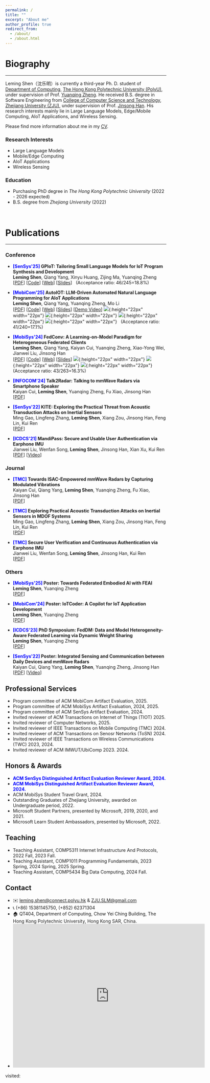 ```yaml
---
permalink: /
title: ""
excerpt: "About me"
author_profile: true
redirect_from: 
  - /about/
  - /about.html
---
```


# Biography
---
Leming Shen（沈乐明）is currently a third-year Ph. D. student of [Department of Computing](https://www.polyu.edu.hk/comp/), [The Hong Kong Polytechnic University (PolyU)](https://www.polyu.edu.hk/), under supervision of Prof. [Yuanqing Zheng](https://www4.comp.polyu.edu.hk/~csyqzheng/). He received B.S. degree in Software Engineering from [College of Computer Science and Technology](http://www.cs.zju.edu.cn/), [Zhejiang University (ZJU)](https://www.zju.edu.cn/), under supervision of Prof. [Jinsong Han](https://person.zju.edu.cn/hanjinsong). His research interests mainly lie in Large Language Models, Edge/Mobile Computing, AIoT Applications, and Wireless Sensing.

Please find more information about me in my [CV](/assets/CV.pdf).

### Research Interests
-   Large Language Models
-   Mobile/Edge Computing
-   AIoT Applications
-   Wireless Sensing

### Education

-   Purchasing PhD degree in _The Hong Kong Polytechnic University_ (2022 - 2026 expected)
-   B.S. degree from _Zhejiang University_ (2022)

<br>

# Publications

---

### Conference

- **<font color=blue>[SenSys'25]</font> GPIoT: Tailoring Small Language Models for IoT Program Synthesis and Development** <br> **Leming Shen**, Qiang Yang, Xinyu Huang, Zijing Ma, Yuanqing Zheng <br> [[PDF](/assets/publication/conference/GPIoT/paper.pdf)] [[Code](https://github.com/lemingshen/GPIoT)] [[Web](https://lemingshen.github.io/projects/gpiot)] [[Slides](/assets/publication/conference/GPIoT/GPIoT_preseentation.pdf)] &nbsp; (Acceptance ratio: 46/245=18.8%) 

- **<font color=blue>[MobiCom'25]</font> AutoIOT: LLM-Driven Automated Natural Language Programming for AIoT Applications** <br> **Leming Shen**, Qiang Yang, Yuanqing Zheng, Mo Li <br> [[PDF](/assets/publication/conference/AutoIOT/paper.pdf)] [[Code](https://github.com/lemingshen/AutoIOT)] [[Web](https://lemingshen.github.io/projects/autoiot)] [[Slides](#)] [[Demo Video](https://youtu.be/E0INJT9xEWg)] ![](/images/available.png){:height="22px" width="22px"} ![](/images/functional.png){:height="22px" width="22px"} ![](/images/reusable.png){:height="22px" width="22px"} ![](/images/replicated.png){:height="22px" width="22px"} &nbsp; (Acceptance ratio: 41/240=17.1%) 

- **<font color=blue>[MobiSys'24]</font> FedConv: A Learning-on-Model Paradigm for Heterogeneous Federated Clients** <br> **Leming Shen**, Qiang Yang, Kaiyan Cui, Yuanqing Zheng, Xiao-Yong Wei, Jianwei Liu, Jinsong Han <br> [[PDF](/assets/publication/conference/fedconv/paper.pdf)] [[Code](https://github.com/lemingshen/fedconv)] [[Web](https://lemingshen.github.io/projects/fedconv)] [[Slides](/assets/publication/conference/fedconv/slides.pdf)] ![](/images/available.png){:height="22px" width="22px"} ![](/images/functional.png){:height="22px" width="22px"} ![](/images/reusable.png){:height="22px" width="22px"} &nbsp; (Acceptance ratio: 43/263=16.3%) 

-  **<font color=blue>[INFOCOM'24]</font> Talk2Radar: Talking to mmWave Radars via Smartphone Speaker** <br> Kaiyan Cui, **Leming Shen**, Yuanqing Zheng, Fu Xiao, Jinsong Han <br> [[PDF](https://www4.comp.polyu.edu.hk/~csyqzheng/papers/Talk2Radar_INFOCOM24.pdf)]

-   **<font color=blue>[SenSys'22]</font> KITE: Exploring the Practical Threat from Acoustic Transduction Attacks on Inertial Sensors** <br> Ming Gao, Lingfeng Zhang, **Leming Shen**, Xiang Zou, Jinsong Han, Feng Lin, Kui Ren <br> [[PDF](/assets/publication/conference/kite/paper.pdf)]

-   **<font color=blue>[ICDCS'21]</font> MandiPass: Secure and Usable User Authentication via Earphone IMU** <br> Jianwei Liu, Wenfan Song, **Leming Shen**, Jinsong Han, Xian Xu, Kui Ren <br> [[PDF](/assets/publication/conference/mandipass/paper.pdf)] [[Video](https://www.youtube.com/watch?v=N0pZDBmpZ_A)]

### Journal

- **<font color=blue>[TMC]</font> Towards ISAC-Empowered mmWave Radars by Capturing Modulated Vibrations** <br> Kaiyan Cui, Qiang Yang, **Leming Shen**, Yuanqing Zheng, Fu Xiao, Jinsong Han <br> [[PDF](https://ieeexplore.ieee.org/document/10637248)]

-   **<font color=blue>[TMC]</font> Exploring Practical Acoustic Transduction Attacks on Inertial Sensors in MDOF Systems** <br> Ming Gao, Lingfeng Zhang, **Leming Shen**, Xiang Zou, Jinsong Han, Feng Lin, Kui Ren<br>[[PDF](/assets/publication/journal/kite/paper.pdf)]

-   **<font color=blue>[TMC]</font> Secure User Verification and Continuous Authentication via Earphone IMU** <br> Jianwei Liu, Wenfan Song, **Leming Shen**, Jinsong Han, Kui Ren <br>
    [[PDF](/assets/publication/journal/mandipass/paper.pdf)]

### Others

- **<font color=blue>[MobiSys'25]</font> Poster: Towards Federated Embodied AI with FEAI** <br> **Leming Shen**, Yuanqing Zheng <br> [[PDF](/assets/publication/others/FEAI/poster.pdf)]

- **<font color=blue>[MobiCom'24]</font> Poster: IoTCoder: A Copilot for IoT Application Development** <br> **Leming Shen**, Yuanqing Zheng <br> [[PDF](/assets/publication/others/IoTCoder/paper.pdf)]

-   **<font color=blue>[ICDCS'23]</font> PhD Symposium: FedDM: Data and Model Heterogeneity-Aware Federated Learning via Dynamic Weight Sharing** <br> **Leming Shen**, Yuanqing Zheng <br> [[PDF](/assets/publication/others/FedDM/paper.pdf)]

-   **<font color=blue>[SenSys'22]</font> Poster: Integrated Sensing and Communication between Daily Devices and mmWave Radars** <br> Kaiyan Cui, Qiang Yang, **Leming Shen**, Yuanqing Zheng, Jinsong Han<br> [[PDF](/assets/publication/others/mmRipple/paper.pdf)] [[Video](https://www.youtube.com/watch?v=BLBkSKZUIHc)]

<!-- ## Patents

-   **一种基于下颌骨生物特征的可靠用户认证方法及系统** <br> Jianwei Liu, Wenfan Song, **Leming Shen**, Jinsong Han, Kui Ren
-   **一种基于声波的无人机回收的方法及装置** <br> Ming Gao, Lingfeng Zhang, **Leming Shen**, Feng Lin, Jinsong Han, Kui Ren -->

## Professional Services

- Program committee of ACM MobiCom Artifact Evaluation, 2025.
- Program committee of ACM MobiSys Artifact Evaluation, 2024, 2025.
- Program committee of ACM SenSys Artifact Evaluation, 2024.
- Invited reviewer of ACM Transactions on Internet of Things (TIOT) 2025.
- Invited reviewer of Computer Networks, 2025.
- Invited reviewer of IEEE Transactions on Mobile Computing (TMC) 2024.
- Invited reviewer of ACM Transactions on Senosr Networks (ToSN) 2024.
- Invited reviewer of IEEE Transactions on Wireless Communications (TWC) 2023, 2024.
- Invited reviewer of ACM IMWUT/UbiComp 2023. 2024.

## Honors & Awards

-   **<font color=blue>ACM SenSys Distinguished Artifact Evaluation Reviewer Award, 2024.</font>**
-   **<font color=blue>ACM MobiSys Distinguished Artifact Evaluation Reviewer Award, 2024.</font>**
-   ACM MobiSys Student Travel Grant, 2024.
-   Outstanding Graduates of Zhejiang University, awarded on Undergraduate period, 2022.
-   Microsoft Student Partners, presented by Microsoft, 2019, 2020, and 2021.
-   Microsoft Learn Student Ambassadors, presented by Microsoft, 2022.

## Teaching

-   Teaching Assistant, COMP5311 Internet Infrastructure And Protocols, 2022 Fall, 2023 Fall.
-   Teaching Assistant, COMP1011 Programming Fundamentals, 2023 Spring, 2024 Spring, 2025 Spring.
-   Teaching Assistant, COMP5434 Big Data Computing, 2024 Fall.

## Contact

-   ✉️ <leming.shen@connect.polyu.hk> & <ZJU.SLM@gmail.com>
-   📞 (+86) 15381145750, (+852) 62371304
-   🏠 QT404, Department of Computing, Chow Yei Ching Building, The Hong Kong Polytechnic University, Hong Kong SAR, China.
- <iframe src="https://www.google.com/maps/embed?pb=!1m18!1m12!1m3!1d387.9996711329782!2d114.18011306754038!3d22.304651755932625!2m3!1f0!2f0!3f0!3m2!1i1024!2i768!4f13.1!3m3!1m2!1s0x340400e7cc7f4a45%3A0x521024fd522b46ba!2sThe%20Hong%20Kong%20Polytechnic%20University%20Chow%20Yei%20Ching%20Building!5e0!3m2!1sen!2shk!4v1699627484481!5m2!1sen!2shk" width="600" height="450" style="border:0;" allowfullscreen="" loading="lazy" referrerpolicy="no-referrer-when-downgrade"></iframe>
    
<script async src="//busuanzi.ibruce.info/busuanzi/2.3/busuanzi.pure.mini.js"></script>
<span id="busuanzi_container_site_pv">visited:&nbsp;<span id="busuanzi_value_site_pv"></span></span>
